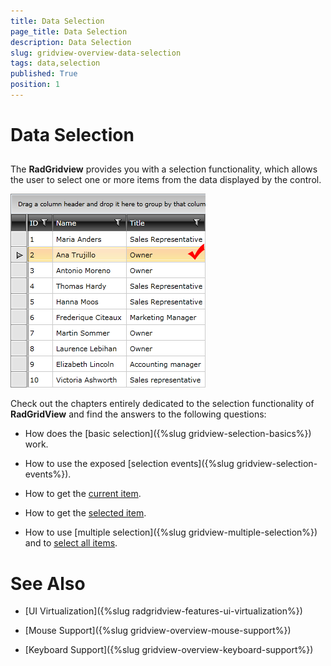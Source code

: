 ```yaml
---
title: Data Selection
page_title: Data Selection
description: Data Selection
slug: gridview-overview-data-selection
tags: data,selection
published: True
position: 1
---
```


# Data Selection



## 

The __RadGridview__ provides you with a selection functionality, which allows the user to select one or more items from the data displayed by the control.

__![](images/RadGridView_FunctionalOverview_Selection_1.png)__

Check out the chapters entirely dedicated to the selection functionality of __RadGridView__ and find the answers to the following questions:

* How does the [basic selection]({%slug gridview-selection-basics%}) work. 


* How to use the exposed [selection events]({%slug gridview-selection-events%}). 


* How to get the [current item](FF215C19-F399-4BDD-8E79-802D282DD583#CurrentItem). 


* How to get the [selected item](FF215C19-F399-4BDD-8E79-802D282DD583#SelectedItem). 


* How to use [multiple selection]({%slug gridview-multiple-selection%}) and to [select all items](FF215C19-F399-4BDD-8E79-802D282DD583#Selecting_All_Items).

# See Also

 * [UI Virtualization]({%slug radgridview-features-ui-virtualization%})

 * [Mouse Support]({%slug gridview-overview-mouse-support%})

 * [Keyboard Support]({%slug gridview-overview-keyboard-support%})
